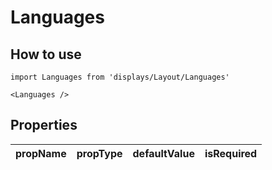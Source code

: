 # Languages

## How to use

```
import Languages from 'displays/Layout/Languages'
```

```
<Languages />
```

## Properties

| propName | propType | defaultValue | isRequired |
| - | - | - | - |
